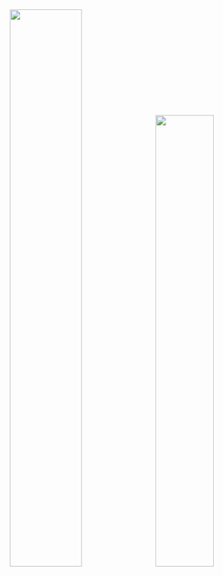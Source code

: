 <div align="center">
</div>
<div align="center">
  <img src='https://github-readme-stats.vercel.app/api?username=SauloAndre&theme=vision-friendly-dark' width="50%">
  <img src='https://github-readme-stats.vercel.app/api/top-langs/?username=SauloAndre&layout=compact&theme=vision-friendly-dark' width="45%">
</div>
